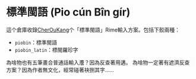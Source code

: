 # 標準閩語 (Pio cún Bîn gír)

這个倉庫收錄[CherOuKang](https://github.com/CherOuKang)个「標準閩語」Rime輸入方案。包括下骹兩種：

- `piobin`：標準閩語
- `piobin_latin`：標閩羅珍字

為啥物也有五筆畫合普通話輸入灋？因為反查著用遘。
為啥物一定著有遮濟反查方案？因為作者無文化，經常碰著袂捌其字……
